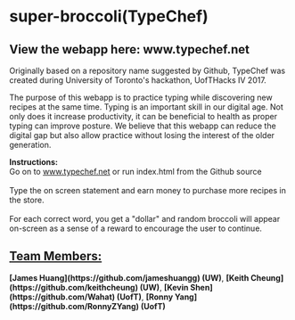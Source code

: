 <h1>super-broccoli(TypeChef)</h1>
<break><h2><b>View the webapp here: www.typechef.net</b></h2></break>

Originally based on a repository name suggested by Github, TypeChef was created during University of Toronto's hackathon, UofTHacks IV 2017. 

The purpose of this webapp is to practice typing while discovering new recipes at the same time. Typing is an important skill in our digital age. Not only does it increase productivity, it can be beneficial to health as proper typing can improve posture. We believe that this webapp can reduce the digital gap but also allow practice without losing the interest of the older generation.

<b>Instructions:</b>
<br>Go on to www.typechef.net or run index.html from the Github source</br>
<br>Type the on screen statement and earn money to purchase more recipes in the store.</br>
<br>For each correct word, you get a "dollar" and random broccoli will appear on-screen as a sense of a reward to encourage the user to continue.</br>

<h2><u>Team Members:</u></h2>
<break><b>[James Huang](https://github.com/jameshuangg) (UW)</b></break>,
<break><b>[Keith Cheung](https://github.com/keithcheung) (UW)</b></break>,
<break><b>[Kevin Shen](https://github.com/Wahat) (UofT)</b></break>,
<break><b>[Ronny Yang](https://github.com/RonnyZYang) (UofT)</b></break>
